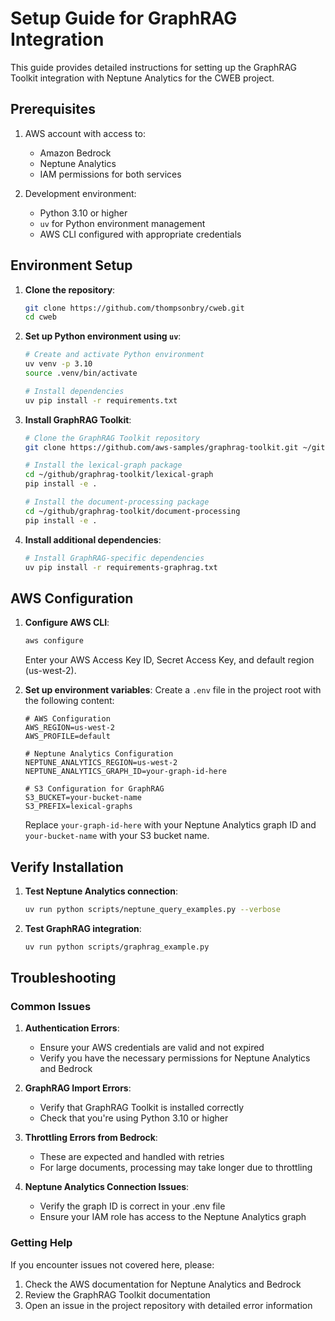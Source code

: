 # Setup Guide for GraphRAG Integration

This guide provides detailed instructions for setting up the GraphRAG Toolkit integration with Neptune Analytics for the CWEB project.

## Prerequisites

1. AWS account with access to:
   - Amazon Bedrock
   - Neptune Analytics
   - IAM permissions for both services

2. Development environment:
   - Python 3.10 or higher
   - `uv` for Python environment management
   - AWS CLI configured with appropriate credentials

## Environment Setup

1. **Clone the repository**:
   ```bash
   git clone https://github.com/thompsonbry/cweb.git
   cd cweb
   ```

2. **Set up Python environment using `uv`**:
   ```bash
   # Create and activate Python environment
   uv venv -p 3.10
   source .venv/bin/activate

   # Install dependencies
   uv pip install -r requirements.txt
   ```

3. **Install GraphRAG Toolkit**:
   ```bash
   # Clone the GraphRAG Toolkit repository
   git clone https://github.com/aws-samples/graphrag-toolkit.git ~/github/graphrag-toolkit

   # Install the lexical-graph package
   cd ~/github/graphrag-toolkit/lexical-graph
   pip install -e .

   # Install the document-processing package
   cd ~/github/graphrag-toolkit/document-processing
   pip install -e .
   ```

4. **Install additional dependencies**:
   ```bash
   # Install GraphRAG-specific dependencies
   uv pip install -r requirements-graphrag.txt
   ```

## AWS Configuration

1. **Configure AWS CLI**:
   ```bash
   aws configure
   ```
   Enter your AWS Access Key ID, Secret Access Key, and default region (us-west-2).

2. **Set up environment variables**:
   Create a `.env` file in the project root with the following content:
   ```
   # AWS Configuration
   AWS_REGION=us-west-2
   AWS_PROFILE=default

   # Neptune Analytics Configuration
   NEPTUNE_ANALYTICS_REGION=us-west-2
   NEPTUNE_ANALYTICS_GRAPH_ID=your-graph-id-here

   # S3 Configuration for GraphRAG
   S3_BUCKET=your-bucket-name
   S3_PREFIX=lexical-graphs
   ```
   
   Replace `your-graph-id-here` with your Neptune Analytics graph ID and `your-bucket-name` with your S3 bucket name.

## Verify Installation

1. **Test Neptune Analytics connection**:
   ```bash
   uv run python scripts/neptune_query_examples.py --verbose
   ```

2. **Test GraphRAG integration**:
   ```bash
   uv run python scripts/graphrag_example.py
   ```

## Troubleshooting

### Common Issues

1. **Authentication Errors**:
   - Ensure your AWS credentials are valid and not expired
   - Verify you have the necessary permissions for Neptune Analytics and Bedrock

2. **GraphRAG Import Errors**:
   - Verify that GraphRAG Toolkit is installed correctly
   - Check that you're using Python 3.10 or higher

3. **Throttling Errors from Bedrock**:
   - These are expected and handled with retries
   - For large documents, processing may take longer due to throttling

4. **Neptune Analytics Connection Issues**:
   - Verify the graph ID is correct in your .env file
   - Ensure your IAM role has access to the Neptune Analytics graph

### Getting Help

If you encounter issues not covered here, please:
1. Check the AWS documentation for Neptune Analytics and Bedrock
2. Review the GraphRAG Toolkit documentation
3. Open an issue in the project repository with detailed error information
